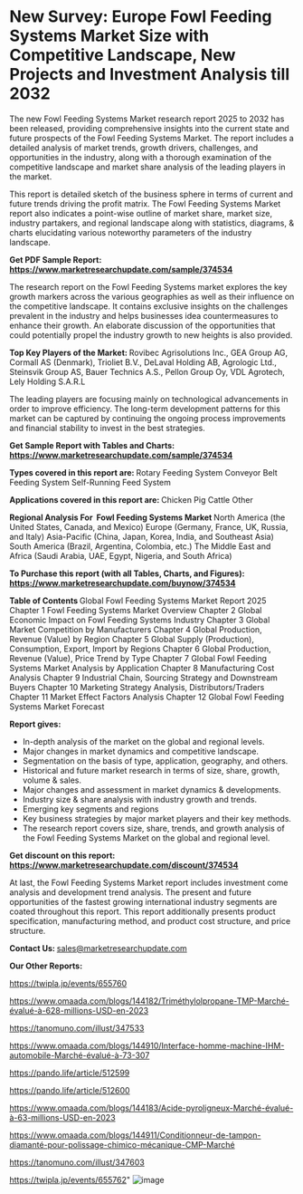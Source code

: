 # New Survey: Europe Fowl Feeding Systems Market Size with Competitive Landscape, New Projects and Investment Analysis till 2032

The new Fowl Feeding Systems Market research report 2025 to 2032 has been released, providing comprehensive insights into the current state and future prospects of the Fowl Feeding Systems Market. The report includes a detailed analysis of market trends, growth drivers, challenges, and opportunities in the industry, along with a thorough examination of the competitive landscape and market share analysis of the leading players in the market.

This report is detailed sketch of the business sphere in terms of current and future trends driving the profit matrix. The Fowl Feeding Systems Market report also indicates a point-wise outline of market share, market size, industry partakers, and regional landscape along with statistics, diagrams, &amp; charts elucidating various noteworthy parameters of the industry landscape.

<strong><b>Get PDF Sample Report: <a href=https://www.marketresearchupdate.com/sample/374534>https://www.marketresearchupdate.com/sample/374534</a></b></strong>

The research report on the Fowl Feeding Systems market explores the key growth markers across the various geographies as well as their influence on the competitive landscape. It contains exclusive insights on the challenges prevalent in the industry and helps businesses idea countermeasures to enhance their growth. An elaborate discussion of the opportunities that could potentially propel the industry growth to new heights is also provided.

<strong><b>Top Key Players of the Market:
</b></strong>Rovibec Agrisolutions Inc., GEA Group AG, Cormall AS (Denmark), Trioliet B.V., DeLaval Holding AB, Agrologic Ltd., Steinsvik Group AS, Bauer Technics A.S., Pellon Group Oy, VDL Agrotech, Lely Holding S.A.R.L<strong><b>
</b></strong>

The leading players are focusing mainly on technological advancements in order to improve efficiency. The long-term development patterns for this market can be captured by continuing the ongoing process improvements and financial stability to invest in the best strategies.

<strong><b>Get Sample Report with Tables and Charts: <a href=https://www.marketresearchupdate.com/sample/374534>https://www.marketresearchupdate.com/sample/374534</a></b></strong>

<strong><b>Types covered in this report are:
</b></strong>Rotary Feeding System
Conveyor Belt Feeding System
Self-Running Feed System<strong><b>
</b></strong>

<strong><b>Applications covered in this report are:
</b></strong>Chicken
Pig
Cattle
Other<strong><b>
</b></strong>

<strong><b>Regional Analysis For  Fowl Feeding Systems Market</b></strong><strong><b>
</b></strong>North America (the United States, Canada, and Mexico)
Europe (Germany, France, UK, Russia, and Italy)
Asia-Pacific (China, Japan, Korea, India, and Southeast Asia)
South America (Brazil, Argentina, Colombia, etc.)
The Middle East and Africa (Saudi Arabia, UAE, Egypt, Nigeria, and South Africa)

<strong><b>To Purchase this report (with all Tables, Charts, and Figures): <a href=https://www.marketresearchupdate.com/buynow/374534>https://www.marketresearchupdate.com/buynow/374534</a></b></strong>

<strong><b>Table of Contents</b></strong><strong><b>
</b></strong>Global Fowl Feeding Systems Market Report 2025
Chapter 1 Fowl Feeding Systems Market Overview
Chapter 2 Global Economic Impact on Fowl Feeding Systems Industry
Chapter 3 Global Market Competition by Manufacturers
Chapter 4 Global Production, Revenue (Value) by Region
Chapter 5 Global Supply (Production), Consumption, Export, Import by Regions
Chapter 6 Global Production, Revenue (Value), Price Trend by Type
Chapter 7 Global Fowl Feeding Systems Market Analysis by Application
Chapter 8 Manufacturing Cost Analysis
Chapter 9 Industrial Chain, Sourcing Strategy and Downstream Buyers
Chapter 10 Marketing Strategy Analysis, Distributors/Traders
Chapter 11 Market Effect Factors Analysis
Chapter 12 Global Fowl Feeding Systems Market Forecast

<strong><b>Report gives:</b></strong>

- In-depth analysis of the market on the global and regional levels.
- Major changes in market dynamics and competitive landscape.
- Segmentation on the basis of type, application, geography, and others.
- Historical and future market research in terms of size, share, growth, volume &amp; sales.
- Major changes and assessment in market dynamics &amp; developments.
- Industry size &amp; share analysis with industry growth and trends.
- Emerging key segments and regions
- Key business strategies by major market players and their key methods.
- The research report covers size, share, trends, and growth analysis of the Fowl Feeding Systems Market on the global and regional level.

<strong><b>Get discount on this report: <a href=https://www.marketresearchupdate.com/discount/374534>https://www.marketresearchupdate.com/discount/374534</a></b></strong>

At last, the Fowl Feeding Systems Market report includes investment come analysis and development trend analysis. The present and future opportunities of the fastest growing international industry segments are coated throughout this report. This report additionally presents product specification, manufacturing method, and product cost structure, and price structure.

<strong><b>Contact Us:
</b></strong>sales@marketresearchupdate.com

<strong>Our Other Reports:</strong>

<a href=https://twipla.jp/events/655760>https://twipla.jp/events/655760</a>

<a href=https://www.omaada.com/blogs/144182/Triméthylolpropane-TMP-Marché-évalué-à-628-millions-USD-en-2023>https://www.omaada.com/blogs/144182/Triméthylolpropane-TMP-Marché-évalué-à-628-millions-USD-en-2023</a>

<a href=https://tanomuno.com/illust/347533>https://tanomuno.com/illust/347533</a>

<a href=https://www.omaada.com/blogs/144910/Interface-homme-machine-IHM-automobile-Marché-évalué-à-73-307>https://www.omaada.com/blogs/144910/Interface-homme-machine-IHM-automobile-Marché-évalué-à-73-307</a>

<a href=https://pando.life/article/512599>https://pando.life/article/512599</a>

<a href=https://pando.life/article/512600>https://pando.life/article/512600</a>

<a href=https://www.omaada.com/blogs/144183/Acide-pyroligneux-Marché-évalué-à-63-millions-USD-en-2023>https://www.omaada.com/blogs/144183/Acide-pyroligneux-Marché-évalué-à-63-millions-USD-en-2023</a>

<a href=https://www.omaada.com/blogs/144911/Conditionneur-de-tampon-diamanté-pour-polissage-chimico-mécanique-CMP-Marché>https://www.omaada.com/blogs/144911/Conditionneur-de-tampon-diamanté-pour-polissage-chimico-mécanique-CMP-Marché</a>

<a href=https://tanomuno.com/illust/347603>https://tanomuno.com/illust/347603</a>

<a href=https://twipla.jp/events/655762>https://twipla.jp/events/655762</a>"
![image](https://github.com/user-attachments/assets/96da311a-f85f-4f0d-b775-b7f883406efc)
